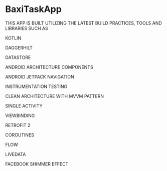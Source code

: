 # BaxiTaskApp


THIS APP IS BUILT UTILIZING THE LATEST BUILD PRACTICES, TOOLS AND LIBRARIES SUCH AS

KOTLIN

DAGGERHILT 

DATASTORE

ANDROID ARCHITECTURE COMPONENTS

ANDROID JETPACK NAVIGATION

INSTRUMENTATION TESTING

CLEAN ARCHITECTURE WITH MVVM PATTERN 

SINGLE ACTIVITY

VIEWBINDING 

RETROFIT 2

COROUTINES 

FLOW

LIVEDATA

FACEBOOK SHIMMER EFFECT
